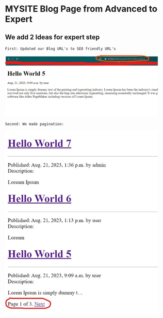 # MYSITE Blog Page from Advanced to Expert

## We add 2 Ideas for expert step
    First: Updated our Blog URL's to SEO friendly URL's

<img src="SEO_friendly_URL.jpg" alt="home made">

    Second: We made pagination:

<img src="pagination.jpg" alt="home made">
